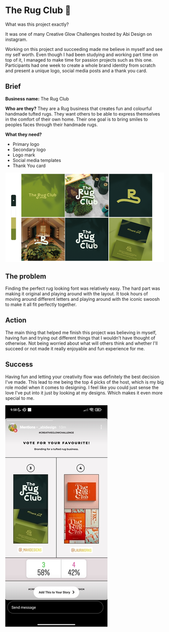 
# The Rug Club 🌿


What was this project exactly?

It was one of many Creative Glow Challenges hosted by Abi Design on instagram.

Working on this project and succeeding made me believe in myself and see my self worth. Even though I had been studying and working part time on top of it, I managed to make time for passion projects such as this one. Participants had one week to create a whole brand identity from scratch and present a unique logo, social media posts and a thank you card.



## Brief

**Business name:** The Rug Club

**Who are they?** They are a Rug business that creates fun and colourful handmade tufted rugs. They want others to be able to express themselves in the comfort of their own home. Their one goal is to bring smiles to peoples faces through their handmade rugs.

**What they need?**

- Primary logo
- Secondary logo
- Logo mark
- Social media templates
- Thank You card



![My designs](img/Image3.png)

## The problem

Finding the perfect rug looking font was relatively easy. The hard part was making it original and playing around with the layout. It took hours of moving around different letters and playing around with the iconic swoosh to make it all fit perfectly together.

## Action

The main thing that helped me finish this project was believing in myself, having fun and trying out different things that I wouldn't have thought of otherwise. Not being worried about what will others think and whether I'll succeed or not made it really enjoyable and fun experience for me.

## Success

Having fun and letting your creativity flow was definitely the best decision I've made. This lead to me being the top 4 picks of the host, which is my big role model when it comes to designing. I feel like you could just sense the love I've put into it just by looking at my designs. Which makes it even more special to me.

![My designs](img/screenshot1.jpg)

